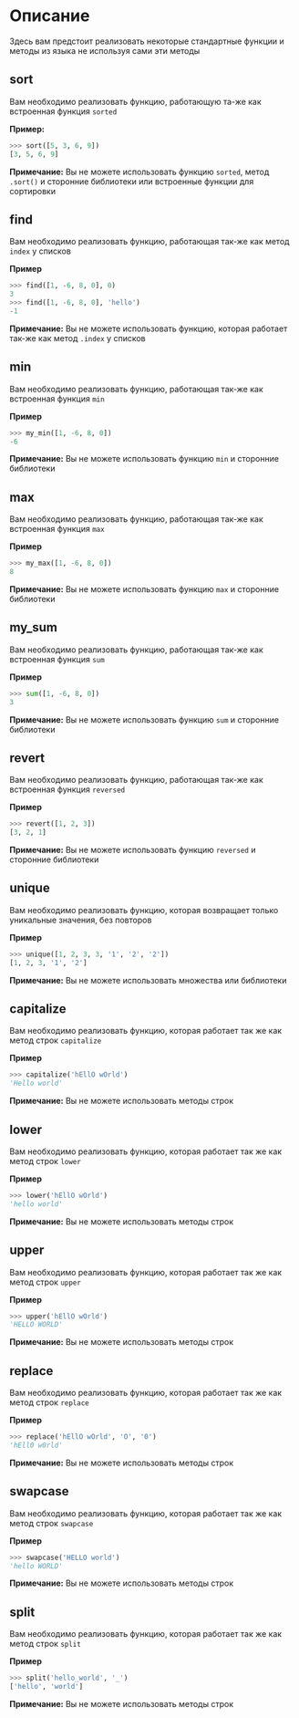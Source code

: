 # Описание
Здесь вам предстоит реализовать некоторые стандартные функции и методы 
из языка не используя сами эти методы

## sort
Вам необходимо реализовать функцию, работающую та-же как встроенная функция `sorted`

**Пример:**
```python
>>> sort([5, 3, 6, 9])
[3, 5, 6, 9]
```
**Примечание:**
Вы не можете использовать функцию `sorted`, метод `.sort()` и сторонние библиотеки 
или встроенные функции для сортировки

## find
Вам необходимо реализовать функцию, работающая так-же как метод `index` у списков

**Пример**
```python
>>> find([1, -6, 8, 0], 0)
3
>>> find([1, -6, 8, 0], 'hello')
-1
```
**Примечание:**
Вы не можете использовать функцию, которая работает так-же как метод `.index` у списков

## min
Вам необходимо реализовать функцию, работающая так-же как встроенная функция `min`

**Пример**
```python
>>> my_min([1, -6, 8, 0])
-6
```
**Примечание:**
Вы не можете использовать функцию `min` и сторонние библиотеки

## max
Вам необходимо реализовать функцию, работающая так-же как встроенная функция `max`

**Пример**
```python
>>> my_max([1, -6, 8, 0])
8
```
**Примечание:**
Вы не можете использовать функцию `max` и сторонние библиотеки

## my_sum
Вам необходимо реализовать функцию, работающая так-же как встроенная функция `sum`

**Пример**
```python
>>> sum([1, -6, 8, 0])
3
```
**Примечание:**
Вы не можете использовать функцию `sum` и сторонние библиотеки

## revert
Вам необходимо реализовать функцию, работающая так-же как встроенная функция `reversed`

**Пример**
```python
>>> revert([1, 2, 3])
[3, 2, 1]
```
**Примечание:**
Вы не можете использовать функцию `reversed` и сторонние библиотеки

## unique
Вам необходимо реализовать функцию, которая возвращает только уникальные 
значения, без повторов

**Пример**
```python
>>> unique([1, 2, 3, 3, '1', '2', '2'])
[1, 2, 3, '1', '2']
```
**Примечание:**
Вы не можете использовать множества или библиотеки

## capitalize
Вам необходимо реализовать функцию, которая работает так же как метод строк `capitalize`

**Пример**
```python
>>> capitalize('hEllO wOrld')
'Hello world'
```
**Примечание:**
Вы не можете использовать методы строк

## lower
Вам необходимо реализовать функцию, которая работает так же как метод строк `lower`

**Пример**
```python
>>> lower('hEllO wOrld')
'hello world'
```
**Примечание:**
Вы не можете использовать методы строк

## upper
Вам необходимо реализовать функцию, которая работает так же как метод строк `upper`

**Пример**
```python
>>> upper('hEllO wOrld')
'HELLO WORLD'
```
**Примечание:**
Вы не можете использовать методы строк

## replace
Вам необходимо реализовать функцию, которая работает так же как метод строк `replace`

**Пример**
```python
>>> replace('hEllO wOrld', 'O', '0')
'hEll0 w0rld'
```
**Примечание:**
Вы не можете использовать методы строк

## swapcase
Вам необходимо реализовать функцию, которая работает так же как метод строк `swapcase`

**Пример**
```python
>>> swapcase('HELLO world')
'hello WORLD'
```
**Примечание:**
Вы не можете использовать методы строк

## split
Вам необходимо реализовать функцию, которая работает так же как метод строк `split`

**Пример**
```python
>>> split('hello_world', '_')
['hello', 'world']
```
**Примечание:**
Вы не можете использовать методы строк